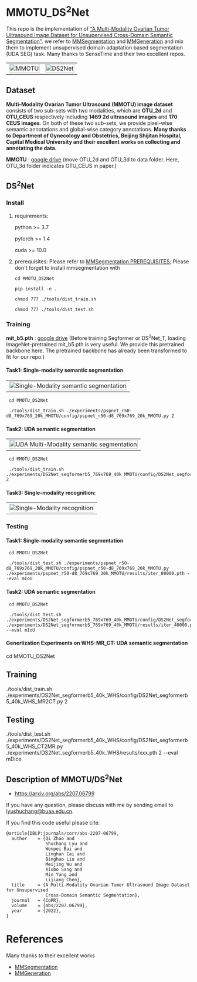 # MMOTU_DS<sup>2</sup>Net

This repo is the implementation of ["A Multi-Modality Ovarian Tumor Ultrasound Image Dataset for Unsupervised Cross-Domain Semantic Segmentation"](https://arxiv.org/abs/2207.06799). we refer to  [MMSegmentation](https://github.com/open-mmlab/mmsegmentation) and [MMGeneration](https://github.com/open-mmlab/mmgeneration) and mix them to implement unsupervised domain adaptation based segmentation (UDA SEG) task. Many thanks to SenseTime and their two excellent repos.

<table>
    <tr>
    <td><img src="PaperFigs\Fig1.png" width = "100%" alt="MMOTU"/></td>
    <td><img src="PaperFigs\Fig4.png" width = "100%" alt="DS2Net"/></td>
    </tr>
</table>

## Dataset

**Multi-Modality Ovarian Tumor Ultrasound (MMOTU) image dataset** consists of two sub-sets with two modalities, which are **OTU\_2d** and **OTU\_CEUS** respectively including **1469 2d ultrasound images** and **170 CEUS images**. On both of these two sub-sets, we provide pixel-wise semantic annotations and global-wise category annotations. **Many thanks to Department of Gynecology and Obstetrics, Beijing Shijitan Hospital, Capital Medical University and their excellent works on collecting and annotating the data.**

**MMOTU** : [google drive](https://drive.google.com/drive/folders/1c5n0fVKrM9-SZE1kacTXPt1pt844iAs1?usp=sharing) (move OTU_2d and OTU_3d to data folder. Here, OTU_3d folder indicates OTU_CEUS in paper.)

## DS<sup>2</sup>Net

### Install

1. requirements:
    
    python >= 3.7
        
    pytorch >= 1.4
        
    cuda >= 10.0
    
2. prerequisites: Please refer to  [MMSegmentation PREREQUISITES](https://mmsegmentation.readthedocs.io/en/latest/get_started.html); Please don't forget to install mmsegmentation with

     ```
     cd MMOTU_DS2Net
     
     pip install -e .
     
     chmod 777 ./tools/dist_train.sh
     
     chmod 777 ./tools/dist_test.sh
     ```

### Training

**mit_b5.pth** : [google drive](https://drive.google.com/drive/folders/1cmKZgU8Ktg-v-jiwldEc6IghxVSNcFqk?usp=sharing) (Before training Segformer or DS<sup>2</sup>Net_T, loading ImageNet-pretrained mit_b5.pth is very useful. We provide this pretrained backbone here. The pretrained backbone has already been transformed to fit for our repo.)

#### Task1: Single-modality semantic segmentation

<table>
    <tr>
    <td><img src="PaperFigs\SSeg.jpg" width = "100%" alt="Single-Modality semantic segmentation"/></td>
    </tr>
</table>
  
     cd MMOTU_DS2Net
     
     ./tools/dist_train.sh ./experiments/pspnet_r50-d8_769x769_20k_MMOTU/config/pspnet_r50-d8_769x769_20k_MMOTU.py 2

#### Task2: UDA semantic segmentation

<table>
    <tr>
    <td><img src="PaperFigs\UDASeg.jpg" width = "100%" alt="UDA Multi-Modality semantic segmentation"/></td>
    </tr>
</table>

     cd MMOTU_DS2Net
     
     ./tools/dist_train.sh ./experiments/DS2Net_segformerb5_769x769_40k_MMOTU/config/DS2Net_segformerb5_769x769_40k_MMOTU.py 2

#### Task3: Single-modality recognition: 

<table>
    <tr>
    <td><img src="PaperFigs\SCls.jpg" width = "100%" alt="Single-Modality recognition"/></td>
    </tr>
</table>

### Testing

#### Task1: Single-modality semantic segmentation
  
     cd MMOTU_DS2Net
     
     ./tools/dist_test.sh ./experiments/pspnet_r50-d8_769x769_20k_MMOTU/config/pspnet_r50-d8_769x769_20k_MMOTU.py ./experiments/pspnet_r50-d8_769x769_20k_MMOTU/results/iter_80000.pth --eval mIoU

#### Task2: UDA semantic segmentation

     cd MMOTU_DS2Net
     
     ./tools/dist_test.sh ./experiments/DS2Net_segformerb5_769x769_40k_MMOTU/config/DS2Net_segformerb5_769x769_40k_MMOTU.py ./experiments/DS2Net_segformerb5_769x769_40k_MMOTU/results/iter_40000.pth --eval mIoU

#### Generlization Experiments on WHS-MR_CT: UDA semantic segmentation

cd MMOTU_DS2Net

## Training
./tools/dist_train.sh ./experiments/DS2Net_segformerb5_40k_WHS/config/DS2Net_segformerb5_40k_WHS_MR2CT.py 2
## Testing
./tools/dist_test.sh ./experiments/DS2Net_segformerb5_40k_WHS/config/DS2Net_segformerb5_40k_WHS_CT2MR.py ./experiments/DS2Net_segformerb5_40k_WHS/results/xxx.pth 2 --eval mDice

## Description of MMOTU/DS<sup>2</sup>Net
- https://arxiv.org/abs/2207.06799 

If you have any question, please discuss with me by sending email to lyushuchang@buaa.edu.cn.

If you find this code useful please cite:
```
@article{DBLP:journals/corr/abs-2207-06799,
  author    = {Qi Zhao and
               Shuchang Lyu and
               Wenpei Bai and
               Linghan Cai and
               Binghao Liu and
               Meijing Wu and
               Xiubo Sang and
               Min Yang and
               Lijiang Chen},
  title     = {A Multi-Modality Ovarian Tumor Ultrasound Image Dataset for Unsupervised
               Cross-Domain Semantic Segmentation},
  journal   = {CoRR},
  volume    = {abs/2207.06799},
  year      = {2022},
}
```

# References
Many thanks to their excellent works
* [MMSegmentation](https://github.com/open-mmlab/mmsegmentation)
* [MMGeneration](https://github.com/open-mmlab/mmgeneration)
